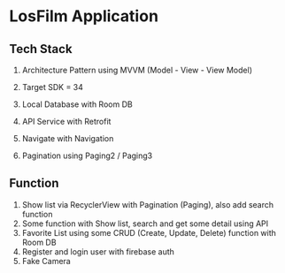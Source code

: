 # LosFilm Application

## Tech Stack

1. Architecture Pattern using MVVM (Model - View - View Model)

2. Target SDK = 34

3. Local Database with Room DB

4. API Service with Retrofit

5. Navigate with Navigation

6. Pagination using Paging2 / Paging3

## Function

1. Show list via RecyclerView with Pagination (Paging), also add search function
2. Some function with Show list, search and get some detail using API
3. Favorite List using some CRUD (Create, Update, Delete) function with Room DB
4. Register and login user with firebase auth
5. Fake Camera
